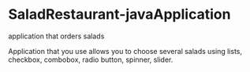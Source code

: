 # SaladRestaurant-javaApplication
 application that orders salads
 
 

Application that you use allows you to choose several salads using lists, checkbox, combobox, radio button, spinner, slider.
